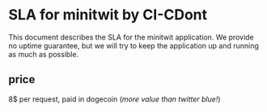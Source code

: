 # SLA for minitwit by CI-CDont

This document describes the SLA for the minitwit application.
We provide no uptime guarantee, but we will try to keep the application up and running as much as possible.

## price

8$ per request, paid in dogecoin (_more value than twitter blue!_)
